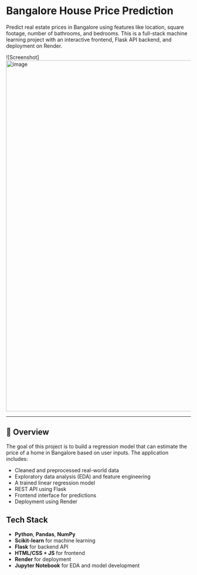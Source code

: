 
# Bangalore House Price Prediction

Predict real estate prices in Bangalore using features like location, square footage, number of bathrooms, and bedrooms. This is a full-stack machine learning project with an interactive frontend, Flask API backend, and deployment on Render.

![Screenshot]<img width="1824" height="955" alt="image" src="https://github.com/user-attachments/assets/3ad624db-30d1-4277-a88c-0470d7de0ec5" />

---

## 📌 Overview

The goal of this project is to build a regression model that can estimate the price of a home in Bangalore based on user inputs. The application includes:

- Cleaned and preprocessed real-world data
- Exploratory data analysis (EDA) and feature engineering
- A trained linear regression model
- REST API using Flask
- Frontend interface for predictions
- Deployment using Render



##  Tech Stack

- **Python**, **Pandas**, **NumPy**
- **Scikit-learn** for machine learning
- **Flask** for backend API
- **HTML/CSS + JS** for frontend
- **Render** for deployment
- **Jupyter Notebook** for EDA and model development

